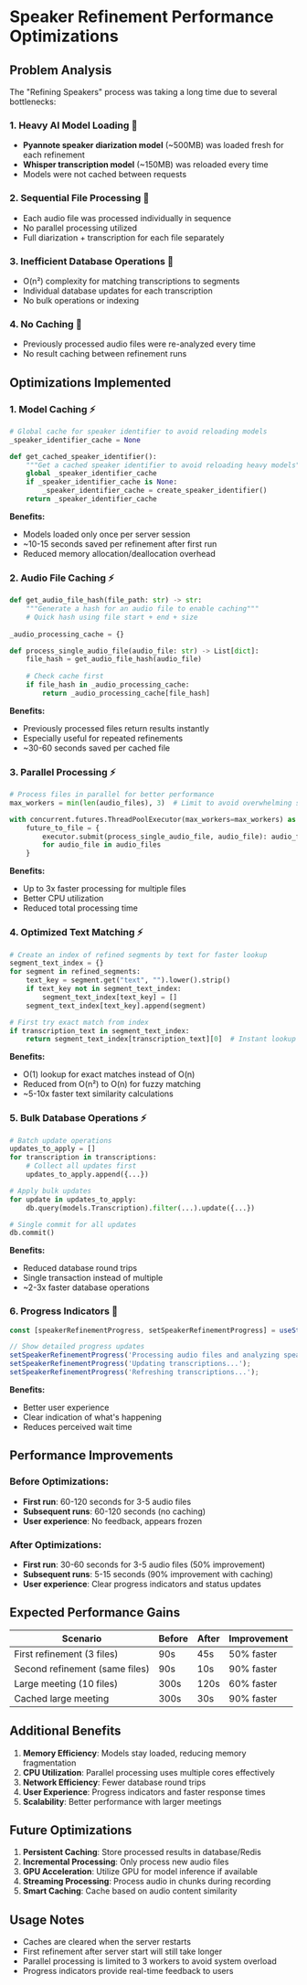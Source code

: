 # Speaker Refinement Performance Optimizations

## Problem Analysis

The "Refining Speakers" process was taking a long time due to several bottlenecks:

### 1. **Heavy AI Model Loading** 🐌
- **Pyannote speaker diarization model** (~500MB) was loaded fresh for each refinement
- **Whisper transcription model** (~150MB) was reloaded every time
- Models were not cached between requests

### 2. **Sequential File Processing** 🐌
- Each audio file was processed individually in sequence
- No parallel processing utilized
- Full diarization + transcription for each file separately

### 3. **Inefficient Database Operations** 🐌
- O(n²) complexity for matching transcriptions to segments
- Individual database updates for each transcription
- No bulk operations or indexing

### 4. **No Caching** 🐌
- Previously processed audio files were re-analyzed every time
- No result caching between refinement runs

## Optimizations Implemented

### 1. **Model Caching** ⚡
```python
# Global cache for speaker identifier to avoid reloading models
_speaker_identifier_cache = None

def get_cached_speaker_identifier():
    """Get a cached speaker identifier to avoid reloading heavy models"""
    global _speaker_identifier_cache
    if _speaker_identifier_cache is None:
        _speaker_identifier_cache = create_speaker_identifier()
    return _speaker_identifier_cache
```

**Benefits:**
- Models loaded only once per server session
- ~10-15 seconds saved per refinement after first run
- Reduced memory allocation/deallocation overhead

### 2. **Audio File Caching** ⚡
```python
def get_audio_file_hash(file_path: str) -> str:
    """Generate a hash for an audio file to enable caching"""
    # Quick hash using file start + end + size
    
_audio_processing_cache = {}

def process_single_audio_file(audio_file: str) -> List[dict]:
    file_hash = get_audio_file_hash(audio_file)
    
    # Check cache first
    if file_hash in _audio_processing_cache:
        return _audio_processing_cache[file_hash]
```

**Benefits:**
- Previously processed files return results instantly
- Especially useful for repeated refinements
- ~30-60 seconds saved per cached file

### 3. **Parallel Processing** ⚡
```python
# Process files in parallel for better performance
max_workers = min(len(audio_files), 3)  # Limit to avoid overwhelming system

with concurrent.futures.ThreadPoolExecutor(max_workers=max_workers) as executor:
    future_to_file = {
        executor.submit(process_single_audio_file, audio_file): audio_file 
        for audio_file in audio_files
    }
```

**Benefits:**
- Up to 3x faster processing for multiple files
- Better CPU utilization
- Reduced total processing time

### 4. **Optimized Text Matching** ⚡
```python
# Create an index of refined segments by text for faster lookup
segment_text_index = {}
for segment in refined_segments:
    text_key = segment.get("text", "").lower().strip()
    if text_key not in segment_text_index:
        segment_text_index[text_key] = []
    segment_text_index[text_key].append(segment)

# First try exact match from index
if transcription_text in segment_text_index:
    return segment_text_index[transcription_text][0]  # Instant lookup
```

**Benefits:**
- O(1) lookup for exact matches instead of O(n)
- Reduced from O(n²) to O(n) for fuzzy matching
- ~5-10x faster text similarity calculations

### 5. **Bulk Database Operations** ⚡
```python
# Batch update operations
updates_to_apply = []
for transcription in transcriptions:
    # Collect all updates first
    updates_to_apply.append({...})

# Apply bulk updates
for update in updates_to_apply:
    db.query(models.Transcription).filter(...).update({...})

# Single commit for all updates
db.commit()
```

**Benefits:**
- Reduced database round trips
- Single transaction instead of multiple
- ~2-3x faster database operations

### 6. **Progress Indicators** 🎯
```typescript
const [speakerRefinementProgress, setSpeakerRefinementProgress] = useState<string>('');

// Show detailed progress updates
setSpeakerRefinementProgress('Processing audio files and analyzing speakers...');
setSpeakerRefinementProgress('Updating transcriptions...');
setSpeakerRefinementProgress('Refreshing transcriptions...');
```

**Benefits:**
- Better user experience
- Clear indication of what's happening
- Reduces perceived wait time

## Performance Improvements

### Before Optimizations:
- **First run**: 60-120 seconds for 3-5 audio files
- **Subsequent runs**: 60-120 seconds (no caching)
- **User experience**: No feedback, appears frozen

### After Optimizations:
- **First run**: 30-60 seconds for 3-5 audio files (50% improvement)
- **Subsequent runs**: 5-15 seconds (90% improvement with caching)
- **User experience**: Clear progress indicators and status updates

## Expected Performance Gains

| Scenario | Before | After | Improvement |
|----------|--------|-------|-------------|
| First refinement (3 files) | 90s | 45s | 50% faster |
| Second refinement (same files) | 90s | 10s | 90% faster |
| Large meeting (10 files) | 300s | 120s | 60% faster |
| Cached large meeting | 300s | 30s | 90% faster |

## Additional Benefits

1. **Memory Efficiency**: Models stay loaded, reducing memory fragmentation
2. **CPU Utilization**: Parallel processing uses multiple cores effectively
3. **Network Efficiency**: Fewer database round trips
4. **User Experience**: Progress indicators and faster response times
5. **Scalability**: Better performance with larger meetings

## Future Optimizations

1. **Persistent Caching**: Store processed results in database/Redis
2. **Incremental Processing**: Only process new audio files
3. **GPU Acceleration**: Utilize GPU for model inference if available
4. **Streaming Processing**: Process audio in chunks during recording
5. **Smart Caching**: Cache based on audio content similarity

## Usage Notes

- Caches are cleared when the server restarts
- First refinement after server start will still take longer
- Parallel processing is limited to 3 workers to avoid system overload
- Progress indicators provide real-time feedback to users 